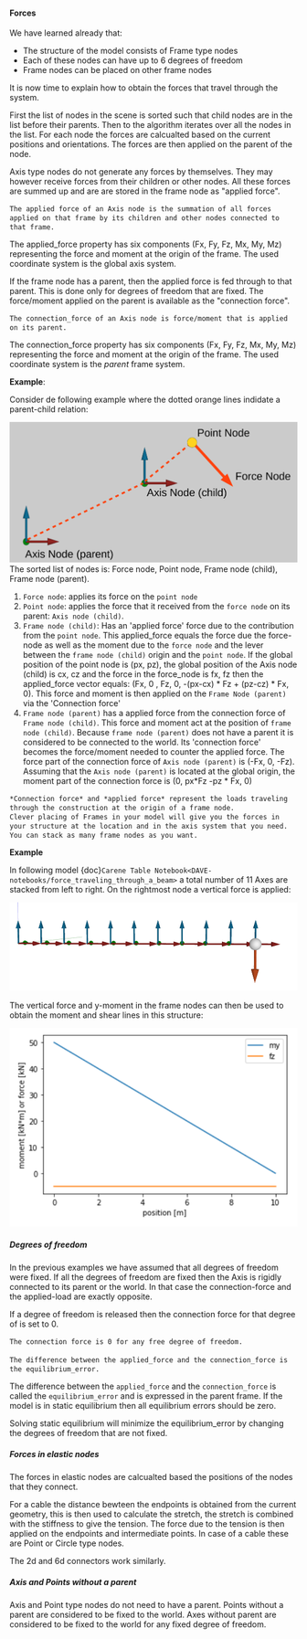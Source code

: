 #### Forces

We have learned already that:

- The structure of the model consists of Frame type nodes
- Each of these nodes can have up to 6 degrees of freedom
- Frame nodes can be placed on other frame nodes

It is now time to explain how to obtain the forces that travel through the system.

First the list of nodes in the scene is sorted such that child nodes are in the list before their parents.
Then to the algorithm iterates over all the nodes in the list. For each node the forces are calcualted based on the current positions and orientations. The forces are then applied on the parent of the node.

Axis type nodes do not generate any forces by themselves. They may however receive forces from their children or other nodes. All these forces are summed up and are are stored in the frame node as "applied force".

```{admonition} Applied force
The applied force of an Axis node is the summation of all forces applied on that frame by its children and other nodes connected to that frame.
```

The applied_force property has six components (Fx, Fy, Fz, Mx, My, Mz) representing the force and moment at the origin of the frame. The used coordinate system is the global axis system.

If the frame node has a parent, then the applied force is fed through to that parent. This is done only for degrees of freedom that are fixed. The force/moment applied on the parent is available as the "connection force".

```{admonition} Connection force
The connection_force of an Axis node is force/moment that is applied on its parent.
```

The connection_force property has six components (Fx, Fy, Fz, Mx, My, Mz) representing the force and moment at the origin of the frame. The used coordinate system is the *parent* frame system.


**Example**:

Consider de following example where the dotted orange lines indidate a parent-child relation:


![forces1](images/forces_1.png)
The sorted list of nodes is: Force node, Point node, Frame node (child), Frame node (parent).

1. `Force node`: applies its force on the `point node`
2. `Point node`: applies the force that it received from the `force node` on its parent: `Axis node (child)`.
3. `Frame node (child)`: Has an 'applied force' force due to the contribution from the `point node`. This applied_force equals the force due the force-node as well as the moment due to the `force node` and the lever between the `frame node (child)` origin and the `point node`. If the global position of the point node is (px, pz), the global position of the Axis node (child) is cx, cz and the force in the force_node is fx, fz then the applied_force vector equals:
(Fx, 0 , Fz, 0, -(px-cx) * Fz + (pz-cz) * Fx, 0). This force and moment is then applied on the `Frame Node (parent)` via the 'Connection force'
4. `Frame node (parent)` has a applied force from the connection force of `Frame node (child)`. This force and moment act at the position of `frame node (child)`. Because `frame node (parent)` does not have a parent it is considered to be connected to the world. Its 'connection force' becomes the force/moment needed to counter the applied force. The force part of the connection force of `Axis node (parent)` is (-Fx, 0, -Fz). Assuming that the `Axis node (parent)` is located at the global origin, the moment part of the connection force is (0, px*Fz -pz * Fx, 0)

```{admonition} Force at location
*Connection force* and *applied force* represent the loads traveling through the construction at the origin of a frame node.
Clever placing of Frames in your model will give you the forces in your structure at the location and in the axis system that you need.
You can stack as many frame nodes as you want.
```

**Example**

In following model {doc}`Carene Table Notebook<DAVE-notebooks/force_traveling_through_a_beam>` a total number of 11 Axes are stacked from left to right. On the rightmost node a vertical force is applied:

![forces1](images/forces_2.png)

The vertical force and y-moment in the frame nodes can then be used to obtain the moment and shear lines in this structure:

![forces1](images/forces_3.png)

##### Degrees of freedom
In the previous examples we have assumed that all degrees of freedom were fixed. If all the degrees of freedom are fixed then the Axis is rigidly connected to its parent or the world. In that case the connection-force and the applied-load are exactly opposite.

If a degree of freedom is released then the connection force for that degree of is set to 0. 

```{admonition} Degrees of freedom and equilibrium error
The connection force is 0 for any free degree of freedom.

The difference between the applied_force and the connection_force is the equilibrium_error.
```

The difference between the `applied_force` and the `connection_force` is called the `equilibrium_error` and is expressed in the parent frame. If the model is in static equilibrium then all equilibrium errors should be zero.

Solving static equilibrium will minimize the equilibrium_error by changing the degrees of freedom that are not fixed.


##### Forces in elastic nodes

The forces in elastic nodes are calcualted based the positions of the nodes that they connect.

For a cable the distance bewteen the endpoints is obtained from the current geometry, this is then used to calculate the stretch, the stretch is combined with the stiffness to give the tension. The force due to the tension is then applied on the endpoints and intermediate points. In case of a cable these are Point or Circle type nodes.

The 2d and 6d connectors work similarly.

##### Axis and Points without a parent

Axis and Point type nodes do not need to have a parent. 
Points without a parent are considered to be fixed to the world.
Axes without parent are considered to be fixed to the world for any fixed degree of freedom.




